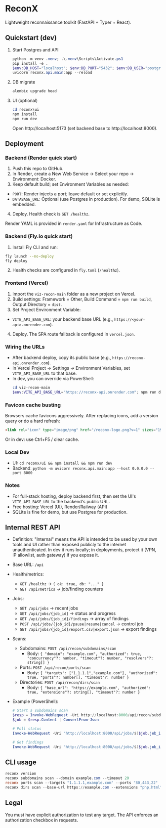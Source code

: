# ReconX

Lightweight reconnaissance toolkit (FastAPI + Typer + React).

## Quickstart (dev)

1. Start Postgres and API

    ```powershell
    python -m venv .venv; .\.venv\Scripts\Activate.ps1
    pip install -e .
    $env:DB_HOST="localhost"; $env:DB_PORT="5432"; $env:DB_USER="postgres"; $env:DB_PASSWORD="postgres"; $env:DB_NAME="reconx"
    uvicorn reconx.api.main:app --reload
    ```

2. DB migrate

    ```powershell
    alembic upgrade head
    ```

3. UI (optional)

    ```powershell
    cd reconx\ui
    npm install
    npm run dev
    ```

    Open http://localhost:5173 (set backend base to http://localhost:8000).

## Deployment

### Backend (Render quick start)
1. Push this repo to GitHub.
2. In Render, create a New Web Service → Select your repo → Environment: Docker.
3. Keep default build; set Environment Variables as needed:
  - `PORT`: Render injects a port; leave default or set explicitly.
  - `DATABASE_URL`: Optional (use Postgres in production). For demo, SQLite is embedded.
4. Deploy. Health check is `GET /healthz`.

Render YAML is provided in `render.yaml` for Infrastructure as Code.

### Backend (Fly.io quick start)
1. Install Fly CLI and run:
  ```bash
  fly launch --no-deploy
  fly deploy
  ```
2. Health checks are configured in `fly.toml` (`/healthz`).

### Frontend (Vercel)
1. Import the `viz-recon-main` folder as a new project on Vercel.
2. Build settings: Framework = Other, Build Command = `npm run build`, Output Directory = `dist`.
3. Set Project Environment Variable:
  - `VITE_API_BASE_URL`: your backend base URL (e.g., `https://<your-api>.onrender.com`).
4. Deploy. The SPA route fallback is configured in `vercel.json`.

### Wiring the URLs
- After backend deploy, copy its public base (e.g., `https://reconx-api.onrender.com`).
- In Vercel Project → Settings → Environment Variables, set `VITE_API_BASE_URL` to that base.
- In dev, you can override via PowerShell:
  ```powershell
  cd viz-recon-main
  $env:VITE_API_BASE_URL="https://reconx-api.onrender.com"; npm run dev
  ```

### Favicon cache busting
Browsers cache favicons aggressively. After replacing icons, add a version query or do a hard refresh:
```html
<link rel="icon" type="image/png" href="/reconx-logo.png?v=1" sizes="192x192" />
```
Or in dev: use Ctrl+F5 / clear cache.

### Local Dev
- UI: `cd reconx/ui && npm install && npm run dev`
- Backend: `python -m uvicorn reconx.api.main:app --host 0.0.0.0 --port 8000`

### Notes
- For full-stack hosting, deploy backend first, then set the UI's `VITE_API_BASE_URL` to the backend's public URL.
- Free hosting: Vercel (UI), Render/Railway (API)
- SQLite is fine for demo, but use Postgres for production.

## Internal REST API

- Definition: "Internal" means the API is intended to be used by your own tools and UI rather than exposed publicly to the internet unauthenticated. In dev it runs locally; in deployments, protect it (VPN, IP allowlist, auth gateway) if you expose it.

- Base URL: `/api`

- Health/metrics:
  - `GET /healthz` → `{ ok: true, db: "..." }`
  - `GET /api/metrics` → job/finding counters

- Jobs:
  - `GET /api/jobs` → recent jobs
  - `GET /api/jobs/{job_id}` → status and progress
  - `GET /api/jobs/{job_id}/findings` → array of findings
  - `POST /api/jobs/{job_id}/pause|resume|cancel` → control job
  - `GET /api/jobs/{job_id}/export.csv|export.json` → export findings

- Scans:
  - Subdomains: `POST /api/recon/subdomains/scan`
    - Body: `{ "domain": "example.com", "authorized": true, "concurrency"?: number, "timeout"?: number, "resolvers"?: string[] }`
  - Ports: `POST /api/recon/ports/scan`
    - Body: `{ "targets": ["1.1.1.1","example.com"], "authorized": true, "ports"?: number[], "timeout"?: number }`
  - Directories: `POST /api/recon/dirs/scan`
    - Body: `{ "base_url": "https://example.com", "authorized": true, "extensions"?: string[], "timeout"?: number }`

- Example (PowerShell):
    ```powershell
    # Start a subdomains scan
    $resp = Invoke-WebRequest -Uri http://localhost:8000/api/recon/subdomains/scan -Method POST -ContentType 'application/json' -Body '{"domain":"owasp.org","authorized":true}'
    $job = $resp.Content | ConvertFrom-Json

    # Poll status
    Invoke-WebRequest -Uri "http://localhost:8000/api/jobs/$($job.job_id)" | Select-Object -ExpandProperty Content

    # Get findings
    Invoke-WebRequest -Uri "http://localhost:8000/api/jobs/$($job.job_id)/findings" | Select-Object -ExpandProperty Content
    ```

## CLI usage

```powershell
reconx version
reconx subdomains scan --domain example.com --timeout 20
reconx ports scan --targets "1.1.1.1,example.com" --ports "80,443,22"
reconx dirs scan --base-url https://example.com --extensions "php,html"
```

## Legal

You must have explicit authorization to test any target. The API enforces an authorization checkbox in requests.
